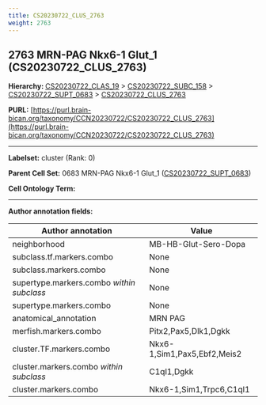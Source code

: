 ```yaml
---
title: CS20230722_CLUS_2763
weight: 2763
---
```

## 2763 MRN-PAG Nkx6-1 Glut_1 (CS20230722_CLUS_2763)
<b>Hierarchy: </b>
[CS20230722_CLAS_19](../CS20230722_CLAS_19) >
[CS20230722_SUBC_158](../CS20230722_SUBC_158) >
[CS20230722_SUPT_0683](../CS20230722_SUPT_0683) >
[CS20230722_CLUS_2763](../CS20230722_CLUS_2763)

**PURL:** [https://purl.brain-bican.org/taxonomy/CCN20230722/CS20230722_CLUS_2763](https://purl.brain-bican.org/taxonomy/CCN20230722/CS20230722_CLUS_2763)

---


**Labelset:** cluster (Rank: 0)

**Parent Cell Set:** 0683 MRN-PAG Nkx6-1 Glut_1 ([CS20230722_SUPT_0683](../CS20230722_SUPT_0683))



**Cell Ontology Term:** 

[MARKER GENES.]: #


---

[TRANSFERRED ANNOTATIONS.]: #


[AUTHOR ANNOTATION FIELDS.]: #


**Author annotation fields:**

| Author annotation | Value |
|-------------------|-------|
|neighborhood|MB-HB-Glut-Sero-Dopa|
|subclass.tf.markers.combo|None|
|subclass.markers.combo|None|
|supertype.markers.combo _within subclass_|None|
|supertype.markers.combo|None|
|anatomical_annotation|MRN PAG|
|merfish.markers.combo|Pitx2,Pax5,Dlk1,Dgkk|
|cluster.TF.markers.combo|Nkx6-1,Sim1,Pax5,Ebf2,Meis2|
|cluster.markers.combo _within subclass_|C1ql1,Dgkk|
|cluster.markers.combo|Nkx6-1,Sim1,Trpc6,C1ql1|
